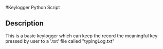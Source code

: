 #Keylogger Python Script


## Description

This is a basic keylogger which can keep the record the meaningful key pressed
by user to a '.txt' file called "typingLog.txt"
